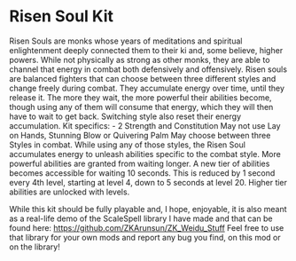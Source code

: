 # Risen Soul Kit
Risen Souls are monks whose years of meditations and spiritual enlightenment deeply connected them to their ki and, some believe, higher powers. While not physically as strong as other monks, they are able to channel that energy in combat both defensively and offensively. Risen souls are balanced fighters that can choose between three different styles and change freely during combat. They accumulate energy over time, until they release it. The more they wait, the more powerful their abilities become, though using any of them will consume that energy, which they will then have to wait to get back. Switching style also reset their energy accumulation.
    Kit specifics:
    - 2 Strength and Constitution
    May not use Lay on Hands, Stunning Blow or Quivering Palm
    May choose between three Styles in combat. While using any of those styles, the Risen Soul accumulates energy to unleash abilities specific to the combat style. More powerful abilities are granted from waiting longer. A new tier of abilities becomes accessible for waiting 10 seconds. This is reduced by 1 second every 4th level, starting at level 4, down to 5 seconds at level 20. Higher tier abilities are unlocked with levels.


While this kit should be fully playable and, I hope, enjoyable, it is also meant as a real-life demo of the ScaleSpell library I have made and that can be found here:
https://github.com/ZKArunsun/ZK_Weidu_Stuff
Feel free to use that library for your own mods and report any bug you find, on this mod or on the library!